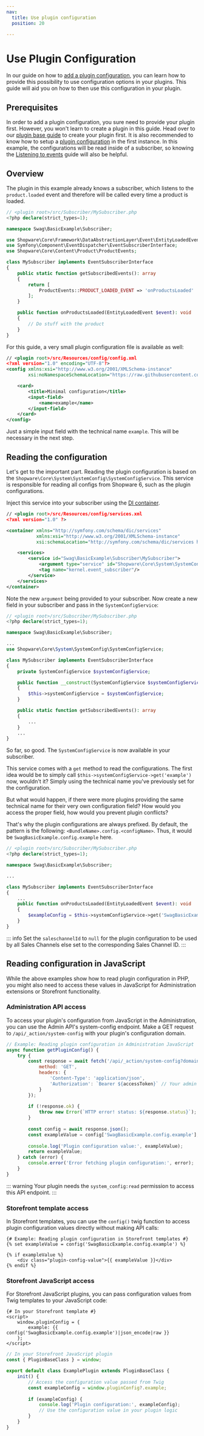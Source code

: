 ```yaml
---
nav:
  title: Use plugin configuration
  position: 20

---
```


# Use Plugin Configuration

In our guide on how to [add a plugin configuration](add-plugin-configuration), you can learn how to provide this possibility to use configuration options in your plugins. This guide will aid you on how to then use this configuration in your plugin.

## Prerequisites

In order to add a plugin configuration, you sure need to provide your plugin first. However, you won't learn to create a plugin in this guide. Head over to our [plugin base guide](../plugin-base-guide) to create your plugin first. It is also recommended to know how to setup a [plugin configuration](add-plugin-configuration) in the first instance. In this example, the configurations will be read inside of a subscriber, so knowing the [Listening to events](listening-to-events) guide will also be helpful.

## Overview

The plugin in this example already knows a subscriber, which listens to the `product.loaded` event and therefore will be called every time a product is loaded.

```php
// <plugin root>/src/Subscriber/MySubscriber.php
<?php declare(strict_types=1);

namespace Swag\BasicExample\Subscriber;

use Shopware\Core\Framework\DataAbstractionLayer\Event\EntityLoadedEvent;
use Symfony\Component\EventDispatcher\EventSubscriberInterface;
use Shopware\Core\Content\Product\ProductEvents;

class MySubscriber implements EventSubscriberInterface
{
    public static function getSubscribedEvents(): array
    {
        return [
            ProductEvents::PRODUCT_LOADED_EVENT => 'onProductsLoaded'
        ];
    }

    public function onProductsLoaded(EntityLoadedEvent $event): void
    {
        // Do stuff with the product
    }
}
```

For this guide, a very small plugin configuration file is available as well:

```xml
// <plugin root>/src/Resources/config/config.xml
<?xml version="1.0" encoding="UTF-8"?>
<config xmlns:xsi="http://www.w3.org/2001/XMLSchema-instance"
        xsi:noNamespaceSchemaLocation="https://raw.githubusercontent.com/shopware/shopware/trunk/src/Core/System/SystemConfig/Schema/config.xsd">

    <card>
        <title>Minimal configuration</title>
        <input-field>
            <name>example</name>
        </input-field>
    </card>
</config>
```

Just a simple input field with the technical name `example`. This will be necessary in the next step.

## Reading the configuration

Let's get to the important part. Reading the plugin configuration is based on the `Shopware\Core\System\SystemConfig\SystemConfigService`. This service is responsible for reading all configs from Shopware 6, such as the plugin configurations.

Inject this service into your subscriber using the [DI container](https://symfony.com/doc/current/service_container.html).

```xml
// <plugin root>/src/Resources/config/services.xml
<?xml version="1.0" ?>

<container xmlns="http://symfony.com/schema/dic/services"
           xmlns:xsi="http://www.w3.org/2001/XMLSchema-instance"
           xsi:schemaLocation="http://symfony.com/schema/dic/services http://symfony.com/schema/dic/services/services-1.0.xsd">

    <services>
        <service id="Swag\BasicExample\Subscriber\MySubscriber">
            <argument type="service" id="Shopware\Core\System\SystemConfig\SystemConfigService" />
            <tag name="kernel.event_subscriber"/>
        </service>
    </services>
</container>
```

Note the new `argument` being provided to your subscriber. Now create a new field in your subscriber and pass in the `SystemConfigService`:

```php
// <plugin root>/src/Subscriber/MySubscriber.php
<?php declare(strict_types=1);

namespace Swag\BasicExample\Subscriber;

...
use Shopware\Core\System\SystemConfig\SystemConfigService;

class MySubscriber implements EventSubscriberInterface
{
    private SystemConfigService $systemConfigService;

    public function __construct(SystemConfigService $systemConfigService)
    {
        $this->systemConfigService = $systemConfigService;
    }

    public static function getSubscribedEvents(): array
    {
        ...
    }
    ...
}
```

So far, so good. The `SystemConfigService` is now available in your subscriber.

This service comes with a `get` method to read the configurations. The first idea would be to simply call `$this->systemConfigService->get('example')` now, wouldn't it? Simply using the technical name you've previously set for the configuration.

But what would happen, if there were more plugins providing the same technical name for their very own configuration field? How would you access the proper field, how would you prevent plugin conflicts?

That's why the plugin configurations are always prefixed. By default, the pattern is the following: `<BundleName>.config.<configName>`. Thus, it would be `SwagBasicExample.config.example` here.

```php
// <plugin root>/src/Subscriber/MySubscriber.php
<?php declare(strict_types=1);

namespace Swag\BasicExample\Subscriber;

...

class MySubscriber implements EventSubscriberInterface
{
    ...
    public function onProductsLoaded(EntityLoadedEvent $event): void
    {
        $exampleConfig = $this->systemConfigService->get('SwagBasicExample.config.example', $salesChannelId);
    }
}
```

::: info
Set the `saleschannelId` to `null` for the plugin configuration to be used by all Sales Channels else set to the corresponding Sales Channel ID.
:::

## Reading configuration in JavaScript

While the above examples show how to read plugin configuration in PHP, you might also need to access these values in JavaScript for Administration extensions or Storefront functionality.

### Administration API access

To access your plugin's configuration from JavaScript in the Administration, you can use the Admin API's system-config endpoint. Make a GET request to `/api/_action/system-config` with your plugin's configuration domain.

```javascript
// Example: Reading plugin configuration in Administration JavaScript
async function getPluginConfig() {
    try {
        const response = await fetch('/api/_action/system-config?domain=SwagBasicExample.config', {
            method: 'GET',
            headers: {
                'Content-Type': 'application/json',
                'Authorization': `Bearer ${accessToken}` // Your admin access token
            }
        });
        
        if (!response.ok) {
            throw new Error(`HTTP error! status: ${response.status}`);
        }
        
        const config = await response.json();
        const exampleValue = config['SwagBasicExample.config.example'];
        
        console.log('Plugin configuration value:', exampleValue);
        return exampleValue;
    } catch (error) {
        console.error('Error fetching plugin configuration:', error);
    }
}
```

::: warning
Your plugin needs the `system_config:read` permission to access this API endpoint.
:::

### Storefront template access

In Storefront templates, you can use the `config()` twig function to access plugin configuration values directly without making API calls:

```twig
{# Example: Reading plugin configuration in Storefront templates #}
{% set exampleValue = config('SwagBasicExample.config.example') %}

{% if exampleValue %}
    <div class="plugin-config-value">{{ exampleValue }}</div>
{% endif %}
```

### Storefront JavaScript access

For Storefront JavaScript plugins, you can pass configuration values from Twig templates to your JavaScript code:

```twig
{# In your Storefront template #}
<script>
    window.pluginConfig = {
        example: {{ config('SwagBasicExample.config.example')|json_encode|raw }}
    };
</script>
```

```javascript
// In your Storefront JavaScript plugin
const { PluginBaseClass } = window;

export default class ExamplePlugin extends PluginBaseClass {
    init() {
        // Access the configuration value passed from Twig
        const exampleConfig = window.pluginConfig?.example;
        
        if (exampleConfig) {
            console.log('Plugin configuration:', exampleConfig);
            // Use the configuration value in your plugin logic
        }
    }
}
```

